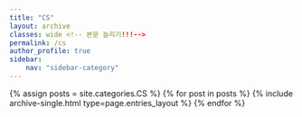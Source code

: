```yaml
---
title: "CS"
layout: archive
classes: wide <!-- 본문 늘리기!!!-->
permalink: /cs
author_profile: true
sidebar:
    nav: "sidebar-category"
---
```



{% assign posts = site.categories.CS %}
{% for post in posts %} {% include archive-single.html type=page.entries_layout %} {% endfor %}